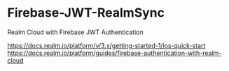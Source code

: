 # Firebase-JWT-RealmSync
Realm Cloud with Firebase JWT Authentication

https://docs.realm.io/platform/v/3.x/getting-started-1/ios-quick-start
https://docs.realm.io/platform/guides/firebase-authentication-with-realm-cloud
